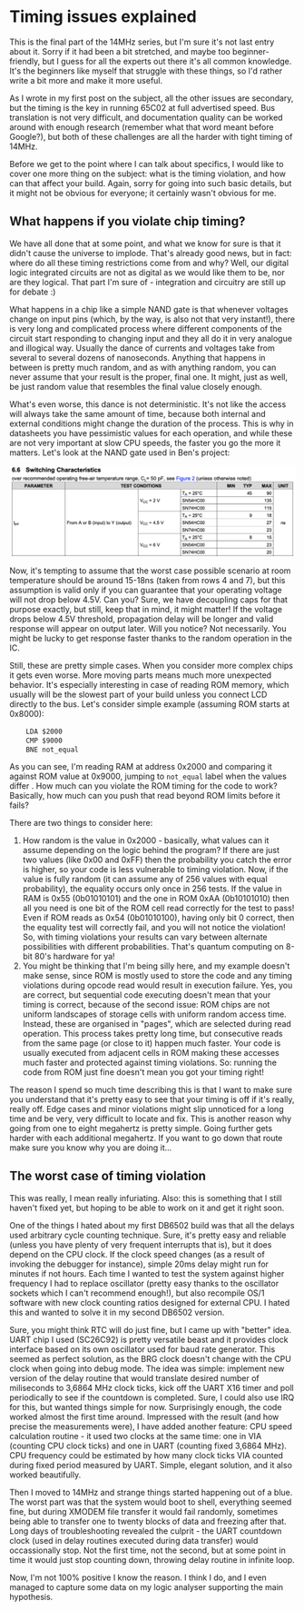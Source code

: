 # Timing issues explained

This is the final part of the 14MHz series, but I'm sure it's not last entry about it. Sorry if it had been a bit stretched, and maybe too beginner-friendly, but I guess for all the experts out there it's all common knowledge. It's the beginners like myself that struggle with these things, so I'd rather write a bit more and make it more useful.

As I wrote in my first post on the subject, all the other issues are secondary, but the timing is the key in running 65C02 at full advertised speed. Bus translation is not very difficult, and documentation quality can be worked around with enough research (remember what that word meant before Google?), but both of these challenges are all the harder with tight timing of 14MHz.

Before we get to the point where I can talk about specifics, I would like to cover one more thing on the subject: what is the timing violation, and how can that affect your build. Again, sorry for going into such basic details, but it might not be obvious for everyone; it certainly wasn't obvious for me.

## What happens if you violate chip timing?

We have all done that at some point, and what we know for sure is that it didn't cause the universe to implode. That's already good news, but in fact: where do all these timing restrictions come from and why? Well, our digital logic integrated circuits are not as digital as we would like them to be, nor are they logical. That part I'm sure of - integration and circuitry are still up for debate :) 

What happens in a chip like a simple NAND gate is that whenever voltages change on input pins (which, by the way, is also not that very instant!), there is very long and complicated process where different components of the circuit start responding to changing input and they all do it in very analogue and illogical way. Usually the dance of currents and voltages take from several to several dozens of nanoseconds. Anything that happens in between is pretty much random, and as with anything random, you can never assume that your result is the proper, final one. It might, just as well, be just random value that resembles the final value closely enough.

What's even worse, this dance is not deterministic. It's not like the access will always take the same amount of time, because both internal and external conditions might change the duration of the process. This is why in datasheets you have pessimistic values for each operation, and while these are not very important at slow CPU speeds, the faster you go the more it matters. Let's look at the NAND gate used in Ben's project:

![21_74hc00_delay](Images/21_74hc00_delay.png)

Now, it's tempting to assume that the worst case possible scenario at room temperature should be around 15-18ns (taken from rows 4 and 7), but this assumption is valid only if you can guarantee that your operating voltage will not drop below 4.5V. Can you? Sure, we have decoupling caps for that purpose exactly, but still, keep that in mind, it might matter! If the voltage drops below 4.5V threshold, propagation delay will be longer and valid response will appear on output later. Will you notice? Not necessarily. You might be lucky to get response faster thanks to the random operation in the IC.

Still, these are pretty simple cases. When you consider more complex chips it gets even worse. More moving parts means much more unexpected behavior. It's especially interesting in case of reading ROM memory, which usually will be the slowest part of your build unless you connect LCD directly to the bus. Let's consider simple example (assuming ROM starts at 0x8000):

```
    LDA $2000
    CMP $9000
    BNE not_equal
```

As you can see, I'm reading RAM at address 0x2000 and comparing it against ROM value at 0x9000, jumping to `not_equal` label when the values differ . How much can you violate the ROM timing for the code to work? Basically, how much can you push that read beyond ROM limits before it fails?

There are two things to consider here: 

1. How random is the value in 0x2000 - basically, what values can it assume depending on the logic behind the program? If there are just two values (like 0x00 and 0xFF) then the probability you catch the error is higher, so your code is less vulnerable to timing violation. Now, if the value is fully random (it can assume any of 256 values with equal probability), the equality occurs only once in 256 tests. If the value in RAM is 0x55 (0b01010101) and the one in ROM 0xAA (0b10101010) then all you need is one bit of the ROM cell read correctly for the test to pass! Even if ROM reads as 0x54 (0b01010100), having only bit 0 correct, then the equality test will correctly fail, and you will not notice the violation!
   So, with timing violations your results can vary between alternate possibilities with different probabilities. That's quantum computing on 8-bit 80's hardware for ya!
2. You might be thinking that I'm being silly here, and my example doesn't make sense, since ROM is mostly used to store the code and any timing violations during opcode read would result in execution failure. Yes, you are correct, but sequential code executing doesn't mean that your timing is correct, because of the second issue: ROM chips are not uniform landscapes of storage cells with uniform random access time. Instead, these are organised in "pages", which are selected during read operation. This process takes pretty long time, but consecutive reads from the same page (or close to it) happen much faster. Your code is usually executed from adjacent cells in ROM making these accesses much faster and protected against timing violations. So: running the code from ROM just fine doesn't mean you got your timing right!

The reason I spend so much time describing this is that I want to make sure you understand that it's pretty easy to see that your timing is off if it's really, really off. Edge cases and minor violations might slip unnoticed for a long time and be very, very difficult to locate and fix. This is another reason why going from one to eight megahertz is pretty simple. Going further gets harder with each additional megahertz. If you want to go down that route make sure you know why you are doing it...

## The worst case of timing violation

This was really, I mean really infuriating. Also: this is something that I still haven't fixed yet, but hoping to be able to work on it and get it right soon.

One of the things I hated about my first DB6502 build was that all the delays used arbitrary cycle counting technique. Sure, it's pretty easy and reliable (unless you have plenty of very frequent interrupts that is), but it does depend on the CPU clock. If the clock speed changes (as a result of invoking the debugger for instance), simple 20ms delay might run for minutes if not hours. Each time I wanted to test the system against higher frequency I had to replace oscillator (pretty easy thanks to the oscillator sockets which I can't recommend enough!), but also recompile OS/1 software with new clock counting ratios designed for external CPU. I hated this and wanted to solve it in my second DB6502 version.

Sure, you might think RTC will do just fine, but I came up with "better" idea. UART chip I used (SC26C92) is pretty versatile beast and it provides clock interface based on its own oscillator used for baud rate generator. This seemed as perfect solution, as the BRG clock doesn't change with the CPU clock when going into debug mode. The idea was simple: implement new version of the delay routine that would translate desired number of miliseconds to 3,6864 MHz clock ticks, kick off the UART X16 timer and poll periodically to see if the countdown is completed. Sure, I could also use IRQ for this, but wanted things simple for now. Surprisingly enough, the code worked almost the first time around. Impressed with the result (and how precise the measurements were), I have added another feature: CPU speed calculation routine - it used two clocks at the same time: one in VIA (counting CPU clock ticks) and one in UART (counting fixed 3,6864 MHz). CPU frequency could be estimated by how many clock ticks VIA counted during fixed period measured by UART. Simple, elegant solution, and it also worked beautifully.

Then I moved to 14MHz and strange things started happening out of a blue. The worst part was that the system would boot to shell, everything seemed fine, but during XMODEM file transfer it would fail randomly, sometimes being able to transfer one to twenty blocks of data and freezing after that. Long days of troubleshooting revealed the culprit - the UART countdown clock (used in delay routines executed during data transfer) would occassionally stop. Not the first time, not the second, but at some point in time it would just stop counting down, throwing delay routine in infinite loop.

Now, I'm not 100% positive I know the reason. I think I do, and I even managed to capture some data on my logic analyser supporting the main hypothesis.

